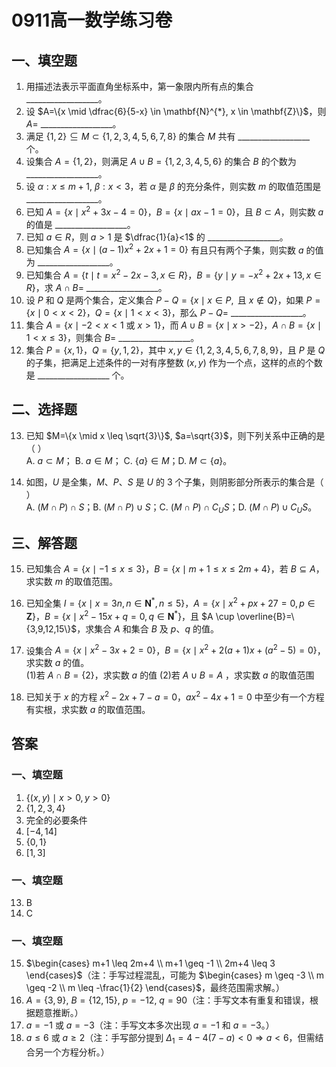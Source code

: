 # 0911高一数学练习卷

## 一、填空题
1. 用描述法表示平面直角坐标系中，第一象限内所有点的集合\_\_\_\_\_\_\_\_\_\_\_\_\_\_\_\_\_\_。  
2. 设 $A=\{x \mid \dfrac{6}{5-x} \in \mathbf{N}^{*}, x \in \mathbf{Z}\}$，则 $A=$ \_\_\_\_\_\_\_\_\_\_\_\_\_\_\_\_\_\_。  
3. 满足 $\{1,2\} \subseteq M \subset \{1,2,3,4,5,6,7,8\}$ 的集合 $M$ 共有 \_\_\_\_\_\_\_\_\_\_\_\_\_\_\_\_\_\_ 个。  
4. 设集合 $A=\{1,2\}$，则满足 $A \cup B=\{1,2,3,4,5,6\}$ 的集合 $B$ 的个数为 \_\_\_\_\_\_\_\_\_\_\_\_\_\_\_\_\_\_。  
5. 设 $\alpha: x \leq m+1$, $\beta: x<3$，若 $\alpha$ 是 $\beta$ 的充分条件，则实数 $m$ 的取值范围是 \_\_\_\_\_\_\_\_\_\_\_\_\_\_\_\_\_\_。  
6. 已知 $A=\{x \mid x^{2}+3x-4=0\}$，$B=\{x \mid ax-1=0\}$，且 $B \subset A$，则实数 $a$ 的值是 \_\_\_\_\_\_\_\_\_\_\_\_\_\_\_\_\_\_。  
7. 已知 $a \in R$，则 $a>1$ 是 $\dfrac{1}{a}<1$ 的 \_\_\_\_\_\_\_\_\_\_\_\_\_\_\_\_\_\_。  
8. 已知集合 $A=\{x \mid (a-1)x^{2}+2x+1=0\}$ 有且只有两个子集，则实数 $a$ 的值为 \_\_\_\_\_\_\_\_\_\_\_\_\_\_\_\_\_\_。  
9. 已知集合 $A=\{t \mid t=x^{2}-2x-3, x \in R\}$，$B=\{y \mid y=-x^{2}+2x+13, x \in R\}$，求 $A \cap B=$ \_\_\_\_\_\_\_\_\_\_\_\_\_\_\_\_\_\_。  
10. 设 $P$ 和 $Q$ 是两个集合，定义集合 $P-Q=\{x \mid x \in P,  \text{ 且 } x \notin Q\}$，如果 $P=\{x \mid 0<x<2\}$，$Q=\{x \mid 1<x < 3\}$，那么 $P-Q=$ \_\_\_\_\_\_\_\_\_\_\_\_\_\_\_\_\_\_。  
11. 集合 $A=\{x \mid -2<x<1 \text{ 或 } x>1\}$，而 $A \cup B=\{x \mid x>-2\}$，$A \cap B=\{x \mid 1<x \leq 3\}$，则集合 $B=$ \_\_\_\_\_\_\_\_\_\_\_\_\_\_\_\_\_\_。  
12. 集合 $P=\{x,1\}$，$Q=\{y,1,2\}$，其中 $x,y \in \{1,2,3,4,5,6,7,8,9\}$，且 $P$ 是 $Q$ 的子集，把满足上述条件的一对有序整数 $(x,y)$ 作为一个点，这样的点的个数是 \_\_\_\_\_\_\_\_\_\_\_\_\_\_\_\_\_\_ 个。

## 二、选择题 
13. 已知 $M=\{x \mid x \leq \sqrt{3}\}$, $a=\sqrt{3}$，则下列关系中正确的是（ ）  
A. $a \subset M$； B. $a \in M$； C. $\{a\} \in M$；D. $M \subset \{a\}$。  

14. 如图，$U$ 是全集，$M$、$P$、$S$ 是 $U$ 的 3 个子集，则阴影部分所表示的集合是（ ）  
A. $(M \cap P) \cap S$；B. $(M \cap P) \cup S$；C. $(M \cap P) \cap C_{U}S$；D. $(M \cap P) \cup C_{U}S$。  

## 三、解答题
15. 已知集合 $A=\{x \mid -1 \leq x \leq 3\}$，$B=\{x \mid m+1 \leq x \leq 2m+4\}$，若 $B \subseteq A$，求实数 $m$ 的取值范围。  


16. 已知全集 $I=\{x \mid x=3n, n \in \mathbf{N}^{*}, n \leq 5\}$，$A=\{x \mid x^{2}+px+27=0, p \in \mathbf{Z}\}$，$B=\{x \mid x^{2}-15x+q=0, q \in  \mathbf{N}^{*}\}$，且 $A \cup \overline{B}=\{3,9,12,15\}$，求集合 $A$ 和集合 $B$ 及 $p$、$q$ 的值。  


17. 设集合 $A=\{x \mid x^{2}-3x+2=0\}$，$B=\{x \mid x^{2}+2(a+1)x+(a^{2}-5)=0\}$，求实数 $a$ 的值。  
    (1)若 $A\cap B = \{2\}$，求实数 $a$ 的值
    (2)若 $A\cup B =A$ ，求实数 $a$ 的取值范围
18. 已知关于 $x$ 的方程 $x^{2}-2x+7-a=0$，$ax^{2}-4x+1=0$ 中至少有一个方程有实根，求实数 $a$ 的取值范围。 

## 答案
### 一、填空题
1. $\{(x,y) \mid x>0, y>0\}$
2. $\{1,2,3,4\}$  
7. 完全的必要条件  
9. $[-4,14]$  
10. $\{0,1\}$  
11. $[1,3]$  

### 一、填空题
13. B  
14. C  

### 一、填空题
15. $\begin{cases} m+1 \leq 2m+4 \\ m+1 \geq -1 \\ 2m+4 \leq 3 \end{cases}$（注：手写过程混乱，可能为 $\begin{cases} m \geq -3 \\ m \geq -2 \\ m \leq -\frac{1}{2} \end{cases}$，最终范围需求解。）  
16. $A=\{3,9\}$, $B=\{12,15\}$, $p=-12$, $q=90$（注：手写文本有重复和错误，根据题意推断。）  
17. $a=-1$ 或 $a=-3$（注：手写文本多次出现 $a=-1$ 和 $a=-3$。）  
18. $a \leq 6$ 或 $a \geq 2$（注：手写部分提到 $\Delta_1=4-4(7-a)<0 \Rightarrow a<6$，但需结合另一个方程分析。）